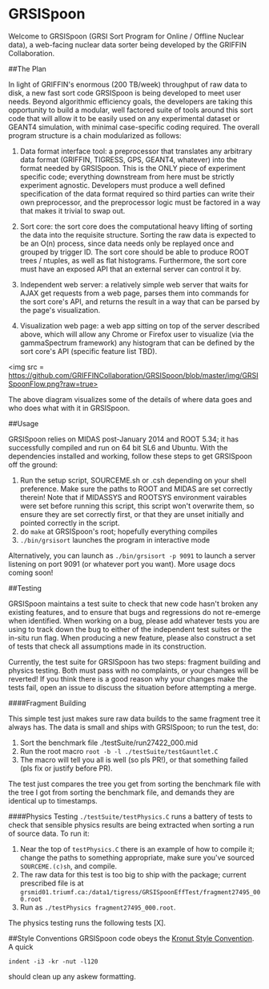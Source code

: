 GRSISpoon
=========

Welcome to GRSISpoon (GRSI Sort Program for Online / Offline Nuclear data), a web-facing nuclear data sorter being developed by the GRIFFIN Collaboration.

##The Plan

In light of GRIFFIN's enormous (200 TB/week) throughput of raw data to disk, a new fast sort code GRSISpoon is being developed to meet user needs.  Beyond algorithmic efficiency goals, the developers are taking this opportunity to build a modular, well factored suite of tools around this sort code that will allow it to be easily used on any experimental dataset or GEANT4 simulation, with minimal case-specific coding required.  The overall program structure is a chain modularized as follows:

1.  Data format interface tool: a preprocessor that translates any arbitrary data format (GRIFFIN, TIGRESS, GPS, GEANT4, whatever) into the format needed by GRSISpoon.  This is the ONLY piece of experiment specific code; everything downstream from here must be strictly experiment agnostic.  Developers must produce a well defined specification of the data format required so third parties can write their own preprocessor, and the preprocessor logic must be factored in a way that makes it trivial to swap out.

2.  Sort core: the sort core does the computational heavy lifting of sorting the data into the requisite structure.  Sorting the raw data is expected to be an O(n) process, since data needs only be replayed once and grouped by trigger ID.  The sort core should be able to produce ROOT trees / ntuples, as well as flat histograms.  Furthermore, the sort core must have an exposed API that an external server can control it by.

3.  Independent web server: a relatively simple web server that waits for AJAX get requests from a web page, parses them into commands for the sort core's API, and returns the result in a way that can be parsed by the page's visualization.  

4.  Visualization web page: a web app sitting on top of the server described above, which will allow any Chrome or Firefox user to visualize (via the gammaSpectrum framework) any histogram that can be defined by the sort core's API (specific feature list TBD).

<img src = https://github.com/GRIFFINCollaboration/GRSISpoon/blob/master/img/GRSISpoonFlow.png?raw=true></img>

The above diagram visualizes some of the details of where data goes and who does what with it in GRSISpoon.

##Usage

GRSISpoon relies on MIDAS post-January 2014 and ROOT 5.34; it has successfully compiled and run on 64 bit SL6 and Ubuntu.  With the dependencies installed and working, follow these steps to get GRSISpoon off the ground:

1. Run the setup script, SOURCEME.sh or .csh depending on your shell preference.  Make sure the paths to ROOT and MIDAS are set correctly therein!  Note that if MIDASSYS and ROOTSYS environment vairables were set before running this script, this script won't overwrite them, so ensure they are set correctly first, or that they are unset initially and pointed correctly in the script.
2. do `make` at GRSISpoon's root; hopefully everything compiles
3. `./bin/grsisort` launches the program in interactive mode

Alternatively, you can launch as `./bin/grsisort -p 9091` to launch a server listening on port 9091 (or whatever port you want).  More usage docs coming soon!

##Testing

GRSISpoon maintains a test suite to check that new code hasn't broken any existing features, and to ensure that bugs and regressions do not re-emerge when identified.  When working on a bug, please add whatever tests you are using to track down the bug to either of the independent test suites or the in-situ run flag.  When producing a new feature, please also construct a set of tests that check all assumptions made in its construction.

Currently, the test suite for GRSISpoon has two steps: fragment building and physics testing.  Both must pass with no complaints, or your changes will be reverted!  If you think there is a good reason why your changes make the tests fail, open an issue to discuss the situation before attempting a merge.

####Fragment Building

This simple test just makes sure raw data builds to the same fragment tree it always has.  The data is small and ships with GRSISpoon; to run the test, do:

1.  Sort the benchmark file ./testSuite/run27422_000.mid
2.  Run the root macro `root -b -l ./testSuite/testGauntlet.C`
3.  The macro will tell you all is well (so pls PR!), or that something failed (pls fix or justify before PR).

The test just compares the tree you get from sorting the benchmark file with the tree I got from sorting the benchmark file, and demands they are identical up to timestamps.

####Physics Testing
`./testSuite/testPhysics.C` runs a battery of tests to check that sensible physics results are being extracted when sorting a run of source data.  To run it:

1.  Near the top of `testPhysics.C` there is an example of how to compile it; change the paths to something appropriate, make sure you've sourced `SOURCEME.(c)sh`, and compile.
2.  The raw data for this test is too big to ship with the package; current prescribed file is at `grsmid01.triumf.ca:/data1/tigress/GRSISpoonEffTest/fragment27495_000.root`
3.  Run as `./testPhysics fragment27495_000.root`.

The physics testing runs the following tests [X].  

##Style Conventions
GRSISpoon code obeys the [Kronut Style Convention](http://root.cern.ch/drupal/content/c-coding-conventions).  A quick

    indent -i3 -kr -nut -l120 
    
should clean up any askew formatting.
